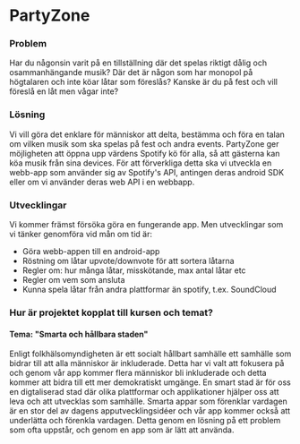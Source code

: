 # PartyZone

### Problem
Har du någonsin varit på en tillställning där det spelas riktigt dålig och osammanhängande musik? Där det är någon som har monopol på högtalaren och inte köar låtar som föreslås? Kanske är du på fest och vill föreslå en låt men vågar inte?

### Lösning
Vi vill göra det enklare för människor att delta, bestämma och föra en talan om vilken musik som ska spelas på fest och andra events. PartyZone ger möjligheten att öppna upp värdens Spotify kö för alla, så att gästerna kan köa musik från sina devices. 
För att förverkliga detta ska vi utveckla en webb-app som använder sig av Spotify's API, antingen deras android SDK eller om vi använder deras web API i en webbapp.

### Utvecklingar
Vi kommer främst försöka göra en fungerande app. Men utvecklingar som vi tänker genomföra vid mån om tid är:
- Göra webb-appen till en android-app
- Röstning om låtar upvote/downvote för att sortera låtarna 
- Regler om: hur många låtar, misskötande, max antal låtar etc
- Regler om vem som ansluta
- Kunna spela låtar från andra plattformar än spotify, t.ex. SoundCloud

### Hur är projektet kopplat till kursen och temat?
#### Tema: "Smarta och hållbara staden"
Enligt folkhälsomyndigheten är ett socialt hållbart samhälle ett samhälle som bidrar till att alla människor är inkluderade. Detta har vi valt att fokusera på och genom vår app kommer flera människor bli inkluderade och detta kommer att bidra till ett mer demokratiskt umgänge. 
En smart stad är för oss en digtaliserad stad där olika plattformar och applikationer hjälper oss att leva och att utvecklas som samhälle. Smarta appar som förenklar vardagen är en stor del av dagens apputvecklingsidéer och vår app kommer också att underlätta och förenkla vardagen. Detta genom en lösning på ett problem som ofta uppstår, och genom en app som är lätt att använda. 


